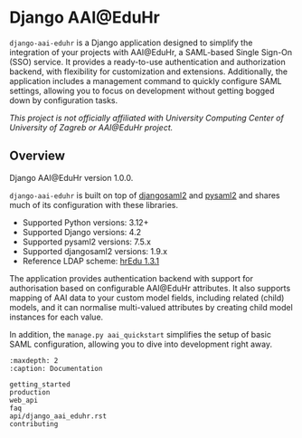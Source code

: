 # Django AAI@EduHr

`django-aai-eduhr` is a Django application designed to simplify the integration of your projects with AAI@EduHr, a 
SAML-based Single Sign-On (SSO) service.  It provides a ready-to-use authentication and authorization backend, with 
flexibility for customization and extensions. Additionally, the application includes a management command to quickly 
configure SAML settings, allowing you to focus on development without getting bogged down by configuration tasks.

*This project is not officially affiliated with University Computing Center of University of Zagreb or AAI@EduHr 
project.*

## Overview

Django AAI@EduHr version 1.0.0.

`django-aai-eduhr` is built on top of [djangosaml2](https://djangosaml2.readthedocs.io/) and 
[pysaml2](https://pysaml2.readthedocs.io/en/latest/) and shares much of its configuration with these libraries.

- Supported Python versions: 3.12+
- Supported Django versions: 4.2
- Supported pysaml2 versions: 7.5.x
- Supported djangosaml2 versions: 1.9.x
- Reference LDAP scheme: [hrEdu 1.3.1](https://wiki.srce.hr/download/attachments/65405172/AAI@EduHr-hrEduSheme-2010-v1.3.1.pdf?version=1&modificationDate=1727940424000&api=v2)

The application provides authentication backend with support for authorisation based on configurable
AAI@EduHr attributes. It also supports mapping of AAI data to your custom model fields, including 
related (child) models, and it can normalise multi-valued attributes by creating child model instances for each value.

In addition, the `manage.py aai_quickstart` simplifies the setup of basic SAML configuration, allowing you to 
dive into development right away.

```{toctree}
:maxdepth: 2
:caption: Documentation

getting_started
production
web_api
faq
api/django_aai_eduhr.rst
contributing
